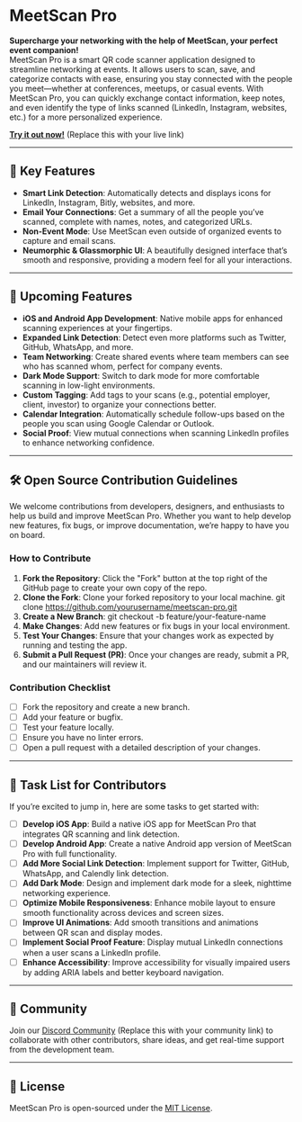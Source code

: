 # MeetScan Pro

**Supercharge your networking with the help of MeetScan, your perfect event companion!**  
MeetScan Pro is a smart QR code scanner application designed to streamline networking at events. It allows users to scan, save, and categorize contacts with ease, ensuring you stay connected with the people you meet—whether at conferences, meetups, or casual events. With MeetScan Pro, you can quickly exchange contact information, keep notes, and even identify the type of links scanned (LinkedIn, Instagram, websites, etc.) for a more personalized experience.

[**Try it out now!**](https://example.com) (Replace this with your live link)

---

## 🌟 Key Features

- **Smart Link Detection**: Automatically detects and displays icons for LinkedIn, Instagram, Bitly, websites, and more.
- **Email Your Connections**: Get a summary of all the people you’ve scanned, complete with names, notes, and categorized URLs.
- **Non-Event Mode**: Use MeetScan even outside of organized events to capture and email scans.
- **Neumorphic & Glassmorphic UI**: A beautifully designed interface that’s smooth and responsive, providing a modern feel for all your interactions.

---

## 🚀 Upcoming Features

- **iOS and Android App Development**: Native mobile apps for enhanced scanning experiences at your fingertips.
- **Expanded Link Detection**: Detect even more platforms such as Twitter, GitHub, WhatsApp, and more.
- **Team Networking**: Create shared events where team members can see who has scanned whom, perfect for company events.
- **Dark Mode Support**: Switch to dark mode for more comfortable scanning in low-light environments.
- **Custom Tagging**: Add tags to your scans (e.g., potential employer, client, investor) to organize your connections better.
- **Calendar Integration**: Automatically schedule follow-ups based on the people you scan using Google Calendar or Outlook.
- **Social Proof**: View mutual connections when scanning LinkedIn profiles to enhance networking confidence.

---

## 🛠 Open Source Contribution Guidelines

We welcome contributions from developers, designers, and enthusiasts to help us build and improve MeetScan Pro. Whether you want to help develop new features, fix bugs, or improve documentation, we’re happy to have you on board.

### How to Contribute

1. **Fork the Repository**: Click the "Fork" button at the top right of the GitHub page to create your own copy of the repo.
2. **Clone the Fork**: Clone your forked repository to your local machine.
        git clone https://github.com/yourusername/meetscan-pro.git
3. **Create a New Branch**: 
        git checkout -b feature/your-feature-name
4. **Make Changes**: Add new features or fix bugs in your local environment.
5. **Test Your Changes**: Ensure that your changes work as expected by running and testing the app.
6. **Submit a Pull Request (PR)**: Once your changes are ready, submit a PR, and our maintainers will review it.

### Contribution Checklist

- [ ] Fork the repository and create a new branch.
- [ ] Add your feature or bugfix.
- [ ] Test your feature locally.
- [ ] Ensure you have no linter errors.
- [ ] Open a pull request with a detailed description of your changes.

---

## 📝 Task List for Contributors

If you’re excited to jump in, here are some tasks to get started with:

- [ ] **Develop iOS App**: Build a native iOS app for MeetScan Pro that integrates QR scanning and link detection.
- [ ] **Develop Android App**: Create a native Android app version of MeetScan Pro with full functionality.
- [ ] **Add More Social Link Detection**: Implement support for Twitter, GitHub, WhatsApp, and Calendly link detection.
- [ ] **Add Dark Mode**: Design and implement dark mode for a sleek, nighttime networking experience.
- [ ] **Optimize Mobile Responsiveness**: Enhance mobile layout to ensure smooth functionality across devices and screen sizes.
- [ ] **Improve UI Animations**: Add smooth transitions and animations between QR scan and display modes.
- [ ] **Implement Social Proof Feature**: Display mutual LinkedIn connections when a user scans a LinkedIn profile.
- [ ] **Enhance Accessibility**: Improve accessibility for visually impaired users by adding ARIA labels and better keyboard navigation.

---

## 💬 Community

Join our [Discord Community](https://discord.gg/yourlink) (Replace this with your community link) to collaborate with other contributors, share ideas, and get real-time support from the development team.

---

## 📜 License

MeetScan Pro is open-sourced under the [MIT License](LICENSE).
